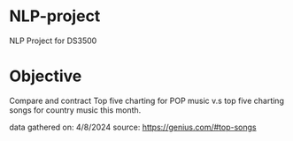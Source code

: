 # NLP-project

NLP Project for DS3500

# Objective

Compare and contract Top five charting for POP music v.s top five charting songs for country music this month.

data gathered on: 4/8/2024
source: https://genius.com/#top-songs
